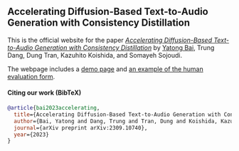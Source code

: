 ## Accelerating Diffusion-Based Text-to-Audio Generation with Consistency Distillation

This is the official website for the paper [*Accelerating Diffusion-Based Text-to-Audio Generation with Consistency Distillation*](https://arxiv.org/abs/2309.10740) by [Yatong Bai](https://bai-yt.github.io), Trung Dang, Dung Tran, Kazuhito Koishida, and Somayeh Sojoudi.

The webpage includes a [demo page](https://consistency_tta.github.io/demo.html) and [an example of the human evaluation form](https://consistency_tta.github.io/evaluation.html).

#### Citing our work (BibTeX)

```bibtex
@article{bai2023accelerating,
  title={Accelerating Diffusion-Based Text-to-Audio Generation with Consistency Distillation},
  author={Bai, Yatong and Dang, Trung and Tran, Dung and Koishida, Kazuhito and Sojoudi, Somayeh},
  journal={arXiv preprint arXiv:2309.10740},
  year={2023}
}
```
